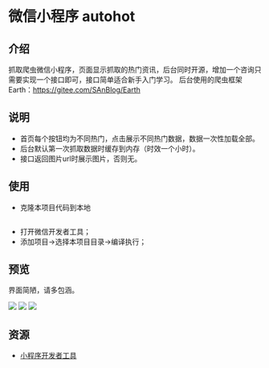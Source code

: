 # 微信小程序 autohot

## 介绍

抓取爬虫微信小程序，页面显示抓取的热门资讯，后台同时开源，增加一个咨询只需要实现一个接口即可，接口简单适合新手入门学习。
后台使用的爬虫框架Earth：https://gitee.com/SAnBlog/Earth

## 说明

* 首页每个按钮均为不同热门，点击展示不同热门数据，数据一次性加载全部。
* 后台默认第一次抓取数据时缓存到内存（时效一个小时）。
* 接口返回图片url时展示图片，否则无。

## 使用

* 克隆本项目代码到本地

```

```

* 打开微信开发者工具；
* 添加项目->选择本项目目录->编译执行；

## 预览

界面简陋，请多包涵。

![](/imgage/1.png)
![](/imgage/2.png)
![](/imgage/3.png)

## 资源

* [小程序开发者工具](https://mp.weixin.qq.com/debug/wxadoc/dev/devtools/download.html)
